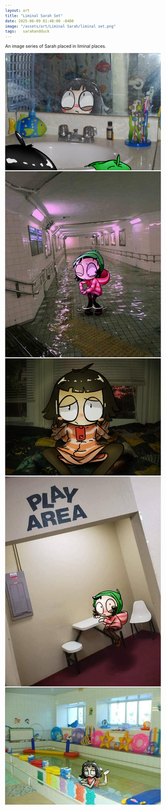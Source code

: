 ```yaml
---
layout: art
title: "Liminal Sarah Set"
date: 2025-06-09 01:48:00 -0400
image: "/assets/art/Liminal Sarah/liminal set.png"
tags:   sarahandduck
---
```


An image series of Sarah placed in liminal places.

<center> <img src= "/assets/art/Liminal Sarah/bathroom.png">
<center> <img src= "/assets/art/Liminal Sarah/Flooded2.jpg">
<center> <img src= "/assets/art/Liminal Sarah/Bed.png">
<center> <img src= "/assets/art/Liminal Sarah/Play Area.png">
<center> <img src= "/assets/art/Liminal Sarah/swimming.png">
